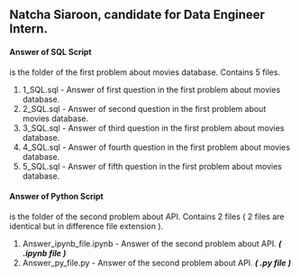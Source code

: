## Natcha Siaroon, candidate for Data Engineer Intern.

#### **Answer of SQL Script**
is the folder of the first problem about movies database.
Contains 5 files.
1. 1_SQL.sql - Answer of first question in the first problem about movies database.
2. 2_SQL.sql - Answer of second question in the first problem about movies database.
3. 3_SQL.sql - Answer of third question in the first problem about movies database.
4. 4_SQL.sql - Answer of fourth question in the first problem about movies database.
5. 5_SQL.sql - Answer of fifth question in the first problem about movies database.

#### **Answer of Python Script**
is the folder of the second problem about API.
Contains 2 files ( 2 files are identical but in difference file extension ).
1. Answer_ipynb_file.ipynb - Answer of the second problem about API. ***( .ipynb file )***
2. Answer_py_file.py - Answer of the second problem about API. ***( .py file )***
